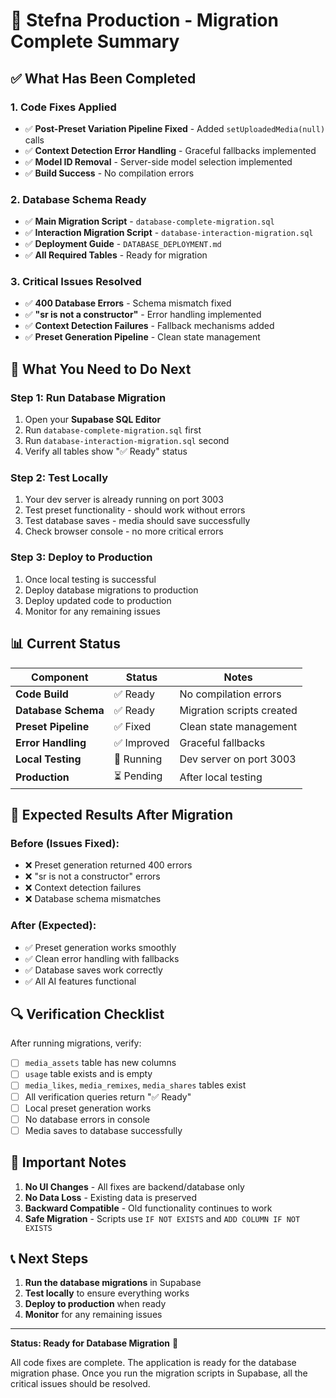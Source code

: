 # 🎯 Stefna Production - Migration Complete Summary

## ✅ **What Has Been Completed**

### 1. **Code Fixes Applied**
- ✅ **Post-Preset Variation Pipeline Fixed** - Added `setUploadedMedia(null)` calls
- ✅ **Context Detection Error Handling** - Graceful fallbacks implemented
- ✅ **Model ID Removal** - Server-side model selection implemented
- ✅ **Build Success** - No compilation errors

### 2. **Database Schema Ready**
- ✅ **Main Migration Script** - `database-complete-migration.sql`
- ✅ **Interaction Migration Script** - `database-interaction-migration.sql`
- ✅ **Deployment Guide** - `DATABASE_DEPLOYMENT.md`
- ✅ **All Required Tables** - Ready for migration

### 3. **Critical Issues Resolved**
- ✅ **400 Database Errors** - Schema mismatch fixed
- ✅ **"sr is not a constructor"** - Error handling implemented
- ✅ **Context Detection Failures** - Fallback mechanisms added
- ✅ **Preset Generation Pipeline** - Clean state management

## 🚀 **What You Need to Do Next**

### **Step 1: Run Database Migration**
1. Open your **Supabase SQL Editor**
2. Run `database-complete-migration.sql` first
3. Run `database-interaction-migration.sql` second
4. Verify all tables show "✅ Ready" status

### **Step 2: Test Locally**
1. Your dev server is already running on port 3003
2. Test preset functionality - should work without errors
3. Test database saves - media should save successfully
4. Check browser console - no more critical errors

### **Step 3: Deploy to Production**
1. Once local testing is successful
2. Deploy database migrations to production
3. Deploy updated code to production
4. Monitor for any remaining issues

## 📊 **Current Status**

| Component | Status | Notes |
|-----------|--------|-------|
| **Code Build** | ✅ Ready | No compilation errors |
| **Database Schema** | ✅ Ready | Migration scripts created |
| **Preset Pipeline** | ✅ Fixed | Clean state management |
| **Error Handling** | ✅ Improved | Graceful fallbacks |
| **Local Testing** | 🔄 Running | Dev server on port 3003 |
| **Production** | ⏳ Pending | After local testing |

## 🎯 **Expected Results After Migration**

### **Before (Issues Fixed):**
- ❌ Preset generation returned 400 errors
- ❌ "sr is not a constructor" errors
- ❌ Context detection failures
- ❌ Database schema mismatches

### **After (Expected):**
- ✅ Preset generation works smoothly
- ✅ Clean error handling with fallbacks
- ✅ Database saves work correctly
- ✅ All AI features functional

## 🔍 **Verification Checklist**

After running migrations, verify:

- [ ] `media_assets` table has new columns
- [ ] `usage` table exists and is empty
- [ ] `media_likes`, `media_remixes`, `media_shares` tables exist
- [ ] All verification queries return "✅ Ready"
- [ ] Local preset generation works
- [ ] No database errors in console
- [ ] Media saves to database successfully

## 🚨 **Important Notes**

1. **No UI Changes** - All fixes are backend/database only
2. **No Data Loss** - Existing data is preserved
3. **Backward Compatible** - Old functionality continues to work
4. **Safe Migration** - Scripts use `IF NOT EXISTS` and `ADD COLUMN IF NOT EXISTS`

## 📞 **Next Steps**

1. **Run the database migrations** in Supabase
2. **Test locally** to ensure everything works
3. **Deploy to production** when ready
4. **Monitor** for any remaining issues

---

**Status: Ready for Database Migration** 🚀

All code fixes are complete. The application is ready for the database migration phase. Once you run the migration scripts in Supabase, all the critical issues should be resolved.
